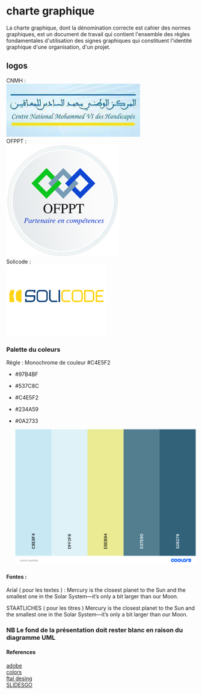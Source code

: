 # charte graphique 
La charte graphique, dont la dénomination correcte est cahier des normes graphiques, est un document de travail qui contient l'ensemble des règles fondamentales d'utilisation des signes graphiques qui constituent l'identité graphique d'une organisation, d'un projet.

## logos 

CNMH : </br>
<img src ="cnmhlogojpg.jpg"></br>
OFPPT :</br>
 <img src ="ofppt.png"></br>
Solicode : </br>
 <img src ="solicodelogo.png"></br>

 

  
### Palette du coleurs 
Règle : Monochrome de couleur #C4E5F2 
- #97B4BF
- #537C8C
- #C4E5F2
- #234A59
- #0A2733 	

  <img src ="palette.png">
  


 #### Fontes :
Arial ( pour les textes ) : Mercury is the closest planet to the Sun and the smallest one in the Solar System—it’s only a bit larger than our Moon.

STAATLICHES ( pour les titres ) Mercury is the closest planet to the Sun and the smallest one in the Solar System—it’s only a bit larger than our Moon.





 ### NB Le fond de la présentation doit rester blanc en raison du diagramme UML

#### References 
  [adobe](https://color.adobe.com/fr/boom-color-theme-9a19b0ba-edea-435a-8b8c-62316972504c/ )</br>
  [colors](https://coolors.co/)</br>
  [ftal desing](https://www.usabilis.com/flat-design/)</br>
  [SLIDESGO](https://slidesgo.com/)
   
